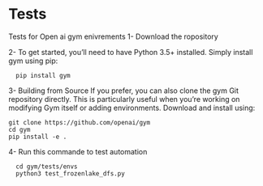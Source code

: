 # Tests
Tests for Open ai gym enivrements 
1- Download the ropository 

2- To get started, you’ll need to have Python 3.5+ installed. Simply install gym using pip:

      pip install gym
      
3- Building from Source
If you prefer, you can also clone the gym Git repository directly. This is particularly useful when you’re working on modifying Gym itself or adding environments. Download and install using:

    git clone https://github.com/openai/gym
    cd gym
    pip install -e .

4- Run this commande to test automation
      
      cd gym/tests/envs
      python3 test_frozenlake_dfs.py

